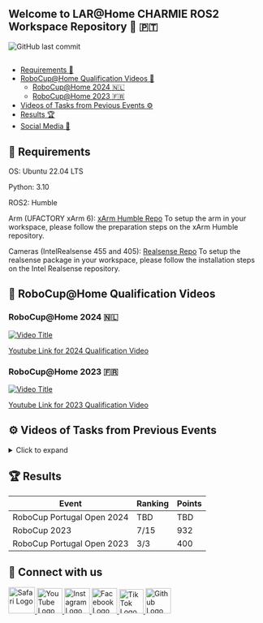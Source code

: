 ## Welcome to LAR@Home CHARMIE ROS2 Workspace Repository  :mechanical_arm: :portugal: 

![GitHub last commit](https://img.shields.io/github/last-commit/SparkRibeiro21/charmie_ws)
##

* [Requirements :rocket:](#rocket-requirements)
* [RoboCup@Home Qualification Videos :robot:](#robot-robocuphome-qualification-videos)
  * [RoboCup@Home 2024 :netherlands:](#robocuphome-2024-netherlands)
  * [RoboCup@Home 2023 :fr:](#robocuphome-2023-fr)
* [Videos of Tasks from Pevious Events :gear:](#gear-videos-of-tasks-from-previous-events)
* [Results :trophy:](#trophy-results)
* [Social Media :handshake:](#handshake-connect-with-us)

## :rocket: Requirements

OS: Ubuntu 22.04 LTS

Python: 3.10

ROS2: Humble

Arm (UFACTORY xArm 6): [xArm Humble Repo](https://github.com/xArm-Developer/xarm_ros2/tree/humble?tab=readme-ov-file)
To setup the arm in your workspace, please follow the preparation steps on the xArm Humble repository. 

Cameras (IntelRealsense 455 and 405): [Realsense Repo](https://github.com/IntelRealSense/realsense-ros)
To setup the realsense package in your workspace, please follow the installation steps on the Intel Realsense repository. 

## :robot: RoboCup@Home Qualification Videos

### RoboCup@Home 2024 :netherlands:

[![Video Title](https://img.youtube.com/vi/RNr9uOhubqw/0.jpg)](https://www.youtube.com/watch?v=RNr9uOhubqw)

[Youtube Link for 2024 Qualification Video](https://m.youtube.com/watch?v=RNr9uOhubqw)

### RoboCup@Home 2023 :fr:

[![Video Title](https://img.youtube.com/vi/gNx9OYljlcw/0.jpg)](https://www.youtube.com/watch?v=gNx9OYljlcw)

[Youtube Link for 2023 Qualification Video](https://m.youtube.com/watch?v=gNx9OYljlcw)

## :gear: Videos of Tasks from Previous Events 
<details>
  <summary>Click to expand</summary>

  ## Receptionist Task (RoboCup@Home 2023)

  [![Video Title](https://img.youtube.com/vi/rYzFhlLRpxc/0.jpg)](https://www.youtube.com/watch?v=rYzFhlLRpxc)

  [Youtube Link for 2023 Qualification Video](https://m.youtube.com/watch?v=rYzFhlLRpxc)
  
</details>

## :trophy: Results

|Event|Ranking|Points|
| ------------- | ------------- | ------------- |
|RoboCup Portugal Open 2024|TBD|TBD|
|RoboCup 2023|7/15|932|
|RoboCup Portugal Open 2023|3/3|400|




## :handshake: Connect with us

<a href="http://lar.dei.uminho.pt">
  <img src="https://github.com/gauravghongde/social-icons/blob/master/SVG/Color/Safari.svg" alt="Safari Logo" width="52">
</a>
<a href="https://www.youtube.com/@lar_uminho">
  <img src="https://github.com/gauravghongde/social-icons/blob/master/PNG/Color/Youtube.png" alt="YouTube Logo" width="50">
</a>
<a href="https://www.instagram.com/lar_uminho">
  <img src="https://github.com/gauravghongde/social-icons/blob/master/SVG/Color/Instagram.svg" alt="Instagram Logo" width="50">
</a>
<a href="https://www.facebook.com/profile.php?id=100088692420376">
  <img src="https://github.com/gauravghongde/social-icons/blob/master/PNG/Color/Facebook.png" alt="Facebook Logo" width="50">
</a>
<a href="https://www.tiktok.com/@lar_uminho">
  <img src="https://github.com/gauravghongde/social-icons/blob/master/PNG/Color/Tik%20Tok.png" alt="Tik Tok Logo" width="48">
</a>
<a href="https://github.com/SparkRibeiro21/charmie_ws">
  <img src="https://github.com/gauravghongde/social-icons/blob/master/SVG/Color/Github.svg" alt="Github Logo" width="50">
</a>


